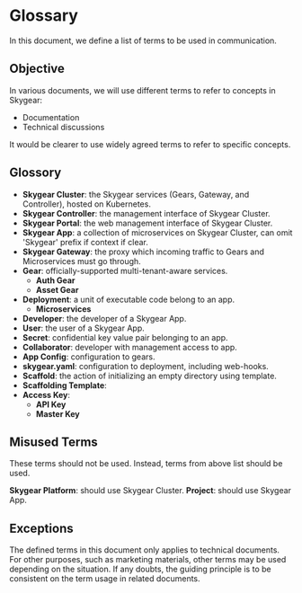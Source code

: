Glossary
========

In this document, we define a list of terms to be used in communication.

Objective
---------

In various documents, we will use different terms to refer to concepts in Skygear:
- Documentation
- Technical discussions

It would be clearer to use widely agreed terms to refer to specific concepts.

Glossory
--------
- **Skygear Cluster**: the Skygear services (Gears, Gateway, and Controller), hosted on Kubernetes.
- **Skygear Controller**: the management interface of Skygear Cluster.
- **Skygear Portal**: the web management interface of Skygear Cluster.
- **Skygear App**: a collection of microservices on Skygear Cluster, can omit 'Skygear' prefix if context if clear.
- **Skygear Gateway**: the proxy which incoming traffic to Gears and Microservices must go through.
- **Gear**: officially-supported multi-tenant-aware services.
    - **Auth Gear**
    - **Asset Gear**
- **Deployment**: a unit of executable code belong to an app.
    - **Microservices**
- **Developer**: the developer of a Skygear App.
- **User**: the user of a Skygear App.
- **Secret**: confidential key value pair belonging to an app.
- **Collaborator**: developer with management access to app.
- **App Config**: configuration to gears.
- **skygear.yaml**: configuration to deployment, including web-hooks.
- **Scaffold**: the action of initializing an empty directory using template.
- **Scaffolding Template**:
- **Access Key**:
    - **API Key**
    - **Master Key**


Misused Terms
-------------
These terms should not be used. Instead, terms from above list should be used.

**Skygear Platform**: should use Skygear Cluster.
**Project**: should use Skygear App.

Exceptions
----------

The defined terms in this document only applies to technical documents. For
other purposes, such as marketing materials, other terms may be used depending
on the situation. If any doubts, the guiding principle is to be consistent on
the term usage in related documents.
